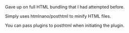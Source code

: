 Gave up on full HTML bundling that I had attempted before.

Simply uses htmlnano/posthtml to minify HTML files.

You can pass plugins to posthtml when initiating the plugin.
